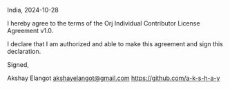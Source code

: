 India, 2024-10-28

I hereby agree to the terms of the Orj Individual Contributor License
Agreement v1.0.

I declare that I am authorized and able to make this agreement and sign this
declaration.

Signed,

Akshay Elangot akshayelangot@gmail.com https://github.com/a-k-s-h-a-y
